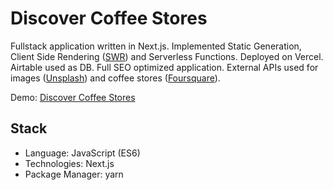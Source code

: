 # Discover Coffee Stores

Fullstack application written in Next.js. Implemented Static Generation, Client Side Rendering ([SWR](https://swr.vercel.app/)) and Serverless Functions. Deployed on Vercel. Airtable used as DB. Full SEO optimized application. External APIs used for images ([Unsplash](https://unsplash.com/)) and coffee stores ([Foursquare](https://api.foursquare.com/)).

Demo: [Discover Coffee Stores](https://discover-coffee-stores-omega-nine.vercel.app/)

## Stack

* Language: JavaScript (ES6)
* Technologies: Next.js
* Package Manager: yarn
